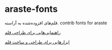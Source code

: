 # araste-fonts
قلم‌های افزوده‌شده به آراسته. contrib fonts for araste

[راهنمایی‌هایی برای طراحی قلم](./howto/README.md)

[ابزارهایی برای طراحی و ساخت قلم](./tools/)